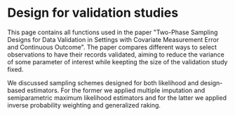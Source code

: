 # Design for validation studies

This page contains all functions used in the paper "Two-Phase Sampling Designs for Data Validation in Settings with Covariate Measurement Error and Continuous Outcome". The paper compares different ways to select observations to have their records validated, aiming to reduce the variance of some parameter of interest while keepting the size of the validation study fixed.

We discussed sampling schemes designed for both likelihood and design-based estimators. For the former we applied multiple imputation and semiparametric maximum likelihood estimators and for the latter we applied inverse probability weighting and generalized raking. 

